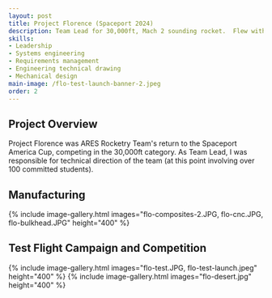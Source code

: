 ```yaml
---
layout: post
title: Project Florence (Spaceport 2024)
description: Team Lead for 30,000ft, Mach 2 sounding rocket.  Flew within 0.7% of target apogee, achieving category 2nd at Spaceport America Cup.
skills: 
- Leadership
- Systems engineering
- Requirements management
- Engineering technical drawing
- Mechanical design
main-image: /flo-test-launch-banner-2.jpeg 
order: 2
---
```


## Project Overview
Project Florence was ARES Rocketry Team's return to the Spaceport America Cup, competing in the 30,000ft category.  As Team Lead, I was responsible for technical direction of the team (at this point involving over 100 committed students).

## Manufacturing
{% include image-gallery.html images="flo-composites-2.JPG, flo-cnc.JPG, flo-bulkhead.JPG" height="400" %}

## Test Flight Campaign and Competition
{% include image-gallery.html images="flo-test.JPG, flo-test-launch.jpeg" height="400" %}
{% include image-gallery.html images="flo-desert.jpg" height="400" %}

